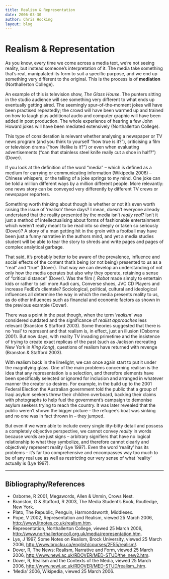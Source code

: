 ```yaml
---
title: Realism & Representation
date: 2006-03-30
author: Chris Hocking
layout: blog
---
```

# Realism & Representation

As you know, every time we come across a media text, we’re not seeing reality, but instead someone’s interpretation of it. The media take something that’s real, manipulated its form to suit a specific purpose, and we end up something very different to the original. This is the process is of **mediation** (Northallerton College).

An example of this is television show, *The Glass House*. The punters sitting in the studio audience will see something very different to what ends up eventually getting aired. The seemingly spur-of-the-moment jokes will have been practised repeatedly; the crowd will have been warmed up and trained on how to laugh plus additional audio and computer graphic will have been added in post production. The whole experience of hearing a few John Howard jokes will have been mediated extensively (Northallerton College).

This type of consideration is relevant whether analysing a newspaper or TV news program (and you think to yourself “how true is it?”), criticising a film or television drama (“how lifelike is it?”) or even when evaluating advertisements (“can that stainless steel knife really cut a shoe in half?”) (Dover).

If you look at the definition of the word “media” – which is defined as a medium for carrying or communicating information (Wikipedia 2006) – Chinese whispers, or the telling of a joke springs to my mind. One joke can be told a million different ways by a million different people. More relevantly: one news story can be conveyed very differently by different TV crews or newspaper reporters.

Something worth thinking about though is whether or not it’s even worth raising the issue of ‘realism’ these days? I mean, doesn’t everyone already understand that the reality presented by the media isn’t *really real*? Isn’t it just a method of intellectualising about forms of fashionable entertainment which weren’t really meant to be read into so deeply or taken so seriously (Dover)? A story of a man getting hit in the groin with a football may have been just a funny narrative in the authors mind, and yet a media studies student will be able to tear the story to shreds and write pages and pages of complex analytical garbage.

That said, it’s probably better to be aware of the prevalence, influence and social effects of the content that’s being (or not being) presented to us as a “real” and “true” (Dover). That way we can develop an understanding of not only how the media operates but also why they operate, retaining a sense of “critical distance” (Dover). Was the film *I, Robot* made simply to entertain kids or rather to sell more Audi cars, Converse shoes, JVC CD Players and increase FedEx’s clientele? Sociological, political, cultural and ideological influences all determine the way in which the media presents reality to us, as do other influences such as financial and economic factors as shown in the previous example (Dover).

There was a point in the past though, when the term ‘*realism*‘ was considered outdated and the significance of *realist approaches* less relevant (Branston & Stafford 2003). Some theories suggested that there is no ‘real’ to represent and that realism is, in effect, just an illusion (Osborne 2001). But now days, with reality TV invading primetime and the insistence of trying to create exact replicas of the past (such as Jackson recreating New York in *King Kong*), questions of realism have returned with revenge (Branston & Stafford 2003).

With realism back in the limelight, we can once again start to put it under the magnifying glass. One of the main problems concerning realism is the idea that any representation is a selection, and therefore elements have been specifically selected or ignored for inclusion and arranged in whatever manner the creator so desires. For example, in the build up to the 2001 Federal Election the Australian government told the public that a group of Iraqi asylum seekers threw their children overboard, backing their claims with photographs to help fuel the government’s campaign to demonise asylum seekers trying to reach the country. It was later revealed that the public weren’t shown the bigger picture – the refugee’s boat was sinking and no one was in fact thrown in – they jumped.

But even if we were able to include every single itty-bitty detail and possess a completely objective perspective, we cannot convey *reality* in words because words are just signs – arbitrary signifiers that have no logical relationship to what they symbolize, and therefore cannot clearly and objectively represent reality (Lye 1997). Even the word ‘reality’ has its problems – it’s far too comprehensive and encompasses way too much to be of any real use as well as restricting our very sense of what ‘reality’ actually is (Lye 1997).

---

## Bibliography/References

- Osborne, R 2001, Megawords, Allen & Unmin, Crows Nest.
- Branston, G & Stafford, R 2003, The Media Student’s Book, Routledge, New York.
- Plato, The Republic, Penguin, Harmondsworth, Middlesex.
- Pope, V 2002, Representation and Realism, viewed 25 March 2006, <http://www.litnotes.co.uk/realism.htm>.
- Representation, Northallerton College, viewed 25 March 2006, <http://www.northallertoncoll.org.uk/media/representation.htm>.
- Lye, J 1997, Some Notes on Realism, Brock University, viewed 25 March 2006, <http://www.brocku.ca/english/courses/2F55/realism/>.
- Dover, R, The News: Realism, Narrative and Form, viewed 25 March 2006, <http://www.newi.ac.uk/RDOVER/MED-STUD/the_new2.htm>.
- Dover, R, Realism and the Contexts of the Media, viewed 25 March 2006, <http://www.newi.ac.uk/RDOVER/MED-STUD/realism_.htm>.
- ‘Media’ 2006, Wikipedia, viewed 25 March 2006.